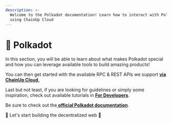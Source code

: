 ```yaml
---
description: >-
  Welcome to the Polkadot documentation! Learn how to interact with Polkadot
  using ChainUp Cloud
---
```


# 🍡 Polkadot

In this section, you will be able to learn about what makes Polkadot special and how you can leverage available tools to build amazing products!

You can then get started with the available RPC & REST APIs we support [ **via ChainUp Cloud**.](https://cloud.chainup.com)

Last but not least, if you are looking for guidelines or simply some inspiration, check out available tutorials in [**For Developers**](../../introduction/for-developers/use-blockchain-api.md).

Be sure to check out the[ **official Polkadot documentation**](https://wiki.polkadot.network/en/).

🚀 Let's start building the decentralized web 🚀
